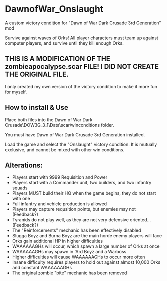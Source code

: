 # DawnofWar_Onslaught

A custom victory condition for "Dawn of War Dark Crusade 3rd Generation" mod

Survive against waves of Orks! All player characters must team up against computer players, and survive until they kill enough Orks.
## THIS IS A MODIFICATION OF THE zombieapocalypse.scar FILE! I DID NOT CREATE THE ORIGINAL FILE.
I only created my own version of the victory condition to make it more fun for myself.
## How to install & Use

Place both files into the Dawn of War Dark Crusade\DOW3G_3_1\Data\scar\winconditions folder.

You must have Dawn of War Dark Crusade 3rd Generation installed.

Load the game and select the "Onslaught" victory condition. It is mutually exclusive, and cannot be mixed with other win conditions.
## Alterations:

- Players start with 9999 Requisition and Power
- Players start with a Commander unit, two builders, and two infantry squads
- Players MUST build their HQ when the game begins, they do not start with one
- Full infantry and vehicle production is allowed
- Players may capture requsition points, but enemies may not (Feedback?)
- Tyranids do not play well, as they are not very defensive oriented... (Feedback?)
- The "Reinforcements" mechanic has been effectively disabled
- Slugga Boyz and Burna Boyz are the main horde enemy players will face
- Orks gain additional HP in higher difficulties
- WAAAAAAGHs will occur, which spawn a large number of Orks at once
- WAAAAAAGHs may spawn in 'Ard Boyz and a Warboss
- Higher difficulties will cause WAAAAAAGHs to occur more often
- Insane difficulty requires players to hold out against almost 10,000 Orks and constant WAAAAAAGHs
- The original zombie "bite" mechanic has been removed
